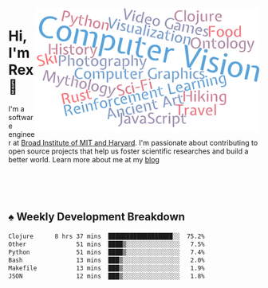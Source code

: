 <img src="https://raw.githubusercontent.com/rexwangcc/rexwangcc/master/myself.png" alt="Rex!" width="450" height="250" align="right">

# Hi, I'm Rex 👋

I'm a software engineer at [Broad Institute of MIT and Harvard](https://www.broadinstitute.org/). I'm passionate about contributing to open source projects that help us foster scientific researches and build a better world. Learn more about me at my [blog](https://rexwang.cc)

<br>
<br>
<br>

<table>
<tr valign="top" width="50%">
<!-- <td > -->

## ♠ Weekly Development Breakdown

<!-- code_time starts -->

```text
Clojure      8 hrs 37 mins  ██████████████████░░  75.2%
Other              51 mins  ████▒░░░░░░░░░░░░░░░   7.5%
Python             51 mins  ████▒░░░░░░░░░░░░░░░   7.4%
Bash               13 mins  ███▒░░░░░░░░░░░░░░░░   2.0%
Makefile           13 mins  ███▒░░░░░░░░░░░░░░░░   1.9%
JSON               12 mins  ███▒░░░░░░░░░░░░░░░░   1.8%
```

<!-- code_time ends -->

<!-- Placeholder for my Game statuses -->

<!-- <td valign="top" width="50%">

#### ♦ My Personal Progress

</td> -->

</tr>
</table>
